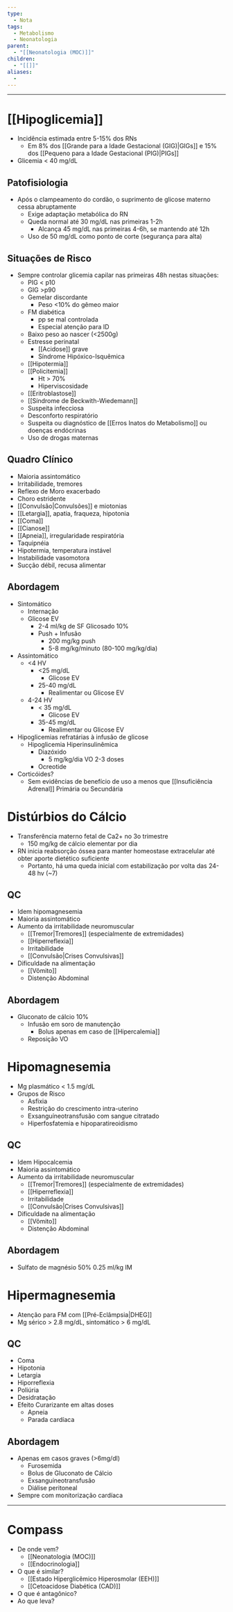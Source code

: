 ```yaml
---
type:
  - Nota
tags:
  - Metabolismo
  - Neonatologia
parent:
  - "[[Neonatologia (MOC)]]"
children:
  - "[[]]"
aliases:
  - 
---
```

---
#  [[Hipoglicemia]]
- Incidência estimada entre 5-15% dos RNs
	- Em 8% dos [[Grande para a Idade Gestacional (GIG)|GIGs]] e 15% dos [[Pequeno para a Idade Gestacional (PIG)|PIGs]]
- Glicemia < 40 mg/dL
## Patofisiologia
- Após o clampeamento do cordão, o suprimento de glicose materno cessa abruptamente
	- Exige adaptação metabólica do RN
	- Queda normal até 30 mg/dL nas primeiras 1-2h
		- Alcança 45 mg/dL nas primeiras 4-6h, se mantendo até 12h
	- Uso de 50 mg/dL como ponto de corte (segurança para alta)
## Situações de Risco
- Sempre controlar glicemia capilar nas primeiras 48h nestas situações:
	- PIG < p10
	- GIG >p90
	- Gemelar discordante
		- Peso <10% do gêmeo maior
	- FM diabética
		- pp se mal controlada
		- Especial atenção para ID
	- Baixo peso ao nascer (<2500g)
	- Estresse perinatal
		- [[Acidose]] grave 
		- Síndrome Hipóxico-Isquêmica
	- [[Hipotermia]]
	- [[Policitemia]]
		- Ht > 70%
		- Hiperviscosidade
	- [[Eritroblastose]]
	- [[Síndrome de Beckwith-Wiedemann]]
	- Suspeita infecciosa
	- Desconforto respiratório
	- Suspeita ou diagnóstico de [[Erros Inatos do Metabolismo]] ou doenças endócrinas
	- Uso de drogas maternas
## Quadro Clínico
- Maioria assintomático
- Irritabilidade, tremores
- Reflexo de Moro exacerbado
- Choro estridente
- [[Convulsão|Convulsões]] e miotonias
- [[Letargia]], apatia, fraqueza, hipotonia
- [[Coma]]
- [[Cianose]]
- [[Apneia]], irregularidade respiratória
- Taquipnéia
- Hipotermia, temperatura instável
- Instabilidade vasomotora
- Sucção débil, recusa alimentar
## Abordagem
- Sintomático
	- Internação
	- Glicose EV
		- 2-4 ml/kg de SF Glicosado 10%
		- Push + Infusão
			- 200 mg/kg push
			- 5-8 mg/kg/minuto (80-100 mg/kg/dia)
- Assintomático
	- <4 HV
		- <25 mg/dL
			- Glicose EV
		- 25-40 mg/dL
			- Realimentar ou Glicose EV
	- 4-24 HV
		- < 35 mg/dL
			- Glicose EV
		- 35-45 mg/dL
			- Realimentar ou Glicose EV
- Hipoglicemias refratárias à infusão de glicose
	- Hipoglicemia Hiperinsulinêmica
		- Diazóxido
			- 5 mg/kg/dia VO 2-3 doses
		- Ocreotide
- Corticóides?
	- Sem evidências de benefício de uso a menos que [[Insuficiência Adrenal]] Primária ou Secundária

# Distúrbios do Cálcio
- Transferência materno fetal de Ca2+ no 3o trimestre
	- 150 mg/kg de cálcio elementar por dia
- RN inicia reabsorção óssea para manter homeostase extracelular até obter aporte dietético suficiente
	- Portanto, há uma queda inicial com estabilização por volta das 24-48 hv (~7)
## QC
- Idem hipomagnesemia
- Maioria assintomático
- Aumento da irritabilidade neuromuscular
	- [[Tremor|Tremores]] (especialmente de extremidades)
	- [[Hiperreflexia]]
	- Irritabilidade
	- [[Convulsão|Crises Convulsivas]]
- Dificuldade na alimentação
	- [[Vômito]]
	- Distenção Abdominal
## Abordagem
- Gluconato de cálcio 10% 
	- Infusão em soro de manutenção
		- Bolus apenas em caso de [[Hipercalemia]]
	- Reposição VO
# Hipomagnesemia
- Mg plasmático < 1.5 mg/dL
- Grupos de Risco
	- Asfixia
	- Restrição do crescimento intra-uterino
	- Exsanguíneotransfusão com sangue citratado
	- Hiperfosfatemia e hipoparatireoidismo
## QC 
- Idem Hipocalcemia
- Maioria assintomático
- Aumento da irritabilidade neuromuscular
	- [[Tremor|Tremores]] (especialmente de extremidades)
	- [[Hiperreflexia]]
	- Irritabilidade
	- [[Convulsão|Crises Convulsivas]]
- Dificuldade na alimentação
	- [[Vômito]]
	- Distenção Abdominal
## Abordagem
- Sulfato de magnésio 50% 0.25 ml/kg IM
# Hipermagnesemia
- Atenção para FM com [[Pré-Eclâmpsia|DHEG]]
- Mg sérico > 2.8 mg/dL, sintomático > 6 mg/dL
## QC
- Coma
- Hipotonia
- Letargia
- Hiporreflexia
- Poliúria
- Desidratação
- Efeito Curarizante em altas doses
	- Apneia
	- Parada cardíaca
## Abordagem
- Apenas em casos graves (>6mg/dl)
	- Furosemida
	- Bolus de Gluconato de Cálcio
	- Exsanguíneotransfusão
	- Diálise peritoneal
- Sempre com monitorização cardíaca

____
# Compass
- De onde vem?
	- [[Neonatologia (MOC)]]
	- [[Endocrinologia]]
- O que é similar?
	- [[Estado Hiperglicêmico Hiperosmolar (EEH)]]
	- [[Cetoacidose Diabética (CAD)]]
- O que é antagônico?
- Ao que leva?